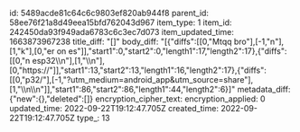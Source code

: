 id: 5489acde81c64c6c9803ef820ab944f8
parent_id: 58ee76f21a8d49eea15bfd762043d967
item_type: 1
item_id: 242450da93f949ada6783c6c3ec7d073
item_updated_time: 1663873967238
title_diff: "[]"
body_diff: "[{\"diffs\":[[0,\"Mtqq bro\"],[-1,\"n\"],[1,\"k\"],[0,\"er on es\"]],\"start1\":0,\"start2\":0,\"length1\":17,\"length2\":17},{\"diffs\":[[0,\"n esp32\\\n\"],[1,\"\\\n\"],[0,\"https://\"]],\"start1\":13,\"start2\":13,\"length1\":16,\"length2\":17},{\"diffs\":[[0,\"p32/\"],[-1,\"?utm_medium=android_app&utm_source=share\"],[1,\"\\\n\\\n\"]],\"start1\":86,\"start2\":86,\"length1\":44,\"length2\":6}]"
metadata_diff: {"new":{},"deleted":[]}
encryption_cipher_text: 
encryption_applied: 0
updated_time: 2022-09-22T19:12:47.705Z
created_time: 2022-09-22T19:12:47.705Z
type_: 13